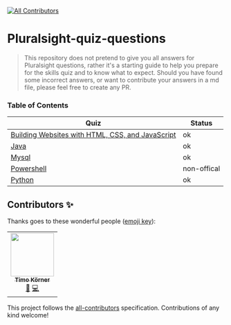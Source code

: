 <!-- markdownlint-disable -->
<!-- ALL-CONTRIBUTORS-BADGE:START - Do not remove or modify this section -->
[![All Contributors](https://img.shields.io/badge/all_contributors-1-orange.svg?style=flat-square)](#contributors-)
<!-- ALL-CONTRIBUTORS-BADGE:END -->
# Pluralsight-quiz-questions

> This repository does not pretend to give you all answers for Pluralsight questions, rather it's a starting guide to help you prepare for the skills quiz and to know what to expect. Should you have found some incorrect answers, or want to contribute your answers in a md file, please feel free to create any PR.


### Table of Contents

| Quiz      |  Status |
| --------- |  ------ |
| [Building Websites with HTML, CSS, and JavaScript](https://github.com/tik9/pluralsight/blob/master/building-websites.md) | ok |
| [Java](https://github.com/tik9/pluralsight/blob/master/java.md) | ok |
| [Mysql](https://github.com/tik9/pluralsight/blob/master/mysql.md) | ok |
| [Powershell](https://github.com/tik9/pluralsight/blob/master/powershell.md) | non-offical |
| [Python](https://github.com/tik9/pluralsight/blob/master/python.md) | ok |


## Contributors ✨

Thanks goes to these wonderful people ([emoji key](https://allcontributors.org/docs/en/emoji-key)):

<!-- ALL-CONTRIBUTORS-LIST:START - Do not remove or modify this section -->
<!-- prettier-ignore-start -->
<!-- markdownlint-disable -->
<table>
  <tr>
    <td align="center"><a href="http://tik9.github.io/cv"><img src="https://avatars0.githubusercontent.com/u/3178925?v=4" width="100px;" alt=""/><br /><sub><b>Timo Körner</b></sub></a><br /><a href="#business-tik9" title="Business development">💼</a> <a href="https://github.com/tik9/pluralsight-skill-test/commits?author=tik9" title="Code">💻</a></td>
  </tr>
</table>

<!-- markdownlint-enable -->
<!-- prettier-ignore-end -->
<!-- ALL-CONTRIBUTORS-LIST:END -->

This project follows the [all-contributors](https://github.com/all-contributors/all-contributors) specification. Contributions of any kind welcome!
